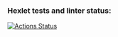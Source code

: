 ### Hexlet tests and linter status:
[![Actions Status](https://github.com/infl4me/php-project-lvl1/workflows/hexlet-check/badge.svg)](https://github.com/infl4me/php-project-lvl1/actions)